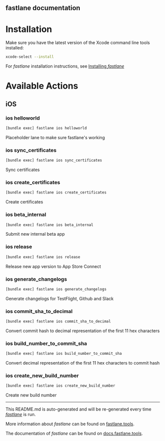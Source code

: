 fastlane documentation
----

# Installation

Make sure you have the latest version of the Xcode command line tools installed:

```sh
xcode-select --install
```

For _fastlane_ installation instructions, see [Installing _fastlane_](https://docs.fastlane.tools/#installing-fastlane)

# Available Actions

## iOS

### ios helloworld

```sh
[bundle exec] fastlane ios helloworld
```

Placeholder lane to make sure fastlane's working

### ios sync_certificates

```sh
[bundle exec] fastlane ios sync_certificates
```

Sync certificates

### ios create_certificates

```sh
[bundle exec] fastlane ios create_certificates
```

Create certificates

### ios beta_internal

```sh
[bundle exec] fastlane ios beta_internal
```

Submit new internal beta app

### ios release

```sh
[bundle exec] fastlane ios release
```

Release new app version to App Store Connect

### ios generate_changelogs

```sh
[bundle exec] fastlane ios generate_changelogs
```

Generate changelogs for TestFlight, Github and Slack

### ios commit_sha_to_decimal

```sh
[bundle exec] fastlane ios commit_sha_to_decimal
```

Convert commit hash to decimal representation of the first 11 hex characters

### ios build_number_to_commit_sha

```sh
[bundle exec] fastlane ios build_number_to_commit_sha
```

Convert decimal representation of the first 11 hex characters to commit hash

### ios create_new_build_number

```sh
[bundle exec] fastlane ios create_new_build_number
```

Create new build number

----

This README.md is auto-generated and will be re-generated every time [_fastlane_](https://fastlane.tools) is run.

More information about _fastlane_ can be found on [fastlane.tools](https://fastlane.tools).

The documentation of _fastlane_ can be found on [docs.fastlane.tools](https://docs.fastlane.tools).
